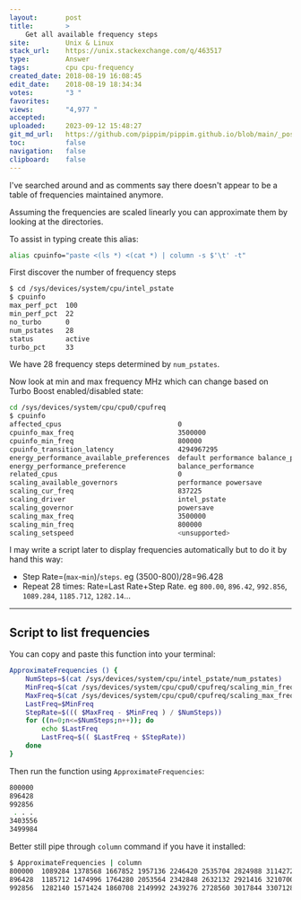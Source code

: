 ```yaml
---
layout:       post
title:        >
    Get all available frequency steps
site:         Unix & Linux
stack_url:    https://unix.stackexchange.com/q/463517
type:         Answer
tags:         cpu cpu-frequency
created_date: 2018-08-19 16:08:45
edit_date:    2018-08-19 18:34:34
votes:        "3 "
favorites:    
views:        "4,977 "
accepted:     
uploaded:     2023-09-12 15:48:27
git_md_url:   https://github.com/pippim/pippim.github.io/blob/main/_posts/2018/2018-08-19-Get-all-available-frequency-steps.md
toc:          false
navigation:   false
clipboard:    false
---
```


I've searched around and as comments say there doesn't appear to be a table of frequencies maintained anymore.

Assuming the frequencies are scaled linearly you can approximate them by looking at the directories.



To assist in typing create this alias:

``` bash
alias cpuinfo="paste <(ls *) <(cat *) | column -s $'\t' -t"
```

First discover the number of frequency steps

``` bash
$ cd /sys/devices/system/cpu/intel_pstate
$ cpuinfo
max_perf_pct  100
min_perf_pct  22
no_turbo      0
num_pstates   28
status        active
turbo_pct     33
```

We have 28 frequency steps determined by `num_pstates`.

Now look at min and max frequency MHz which can change based on Turbo Boost enabled/disabled state:

``` bash
cd /sys/devices/system/cpu/cpu0/cpufreq
$ cpuinfo
affected_cpus                             0
cpuinfo_max_freq                          3500000
cpuinfo_min_freq                          800000
cpuinfo_transition_latency                4294967295
energy_performance_available_preferences  default performance balance_performance balance_power power 
energy_performance_preference             balance_performance
related_cpus                              0
scaling_available_governors               performance powersave
scaling_cur_freq                          837225
scaling_driver                            intel_pstate
scaling_governor                          powersave
scaling_max_freq                          3500000
scaling_min_freq                          800000
scaling_setspeed                          <unsupported>
```

I may write a script later to display frequencies automatically but to do it by hand this way:

- Step Rate=(`max`-`min`)/`steps`. eg (3500-800)/28=96.428
- Repeat 28 times: Rate=Last Rate+Step Rate. eg `800.00`, `896.42`, `992.856`, `1089.284`, `1185.712`, `1282.14`...


----------

## Script to list frequencies

You can copy and paste this function into your terminal:

``` bash
ApproximateFrequencies () {
    NumSteps=$(cat /sys/devices/system/cpu/intel_pstate/num_pstates)
    MinFreq=$(cat /sys/devices/system/cpu/cpu0/cpufreq/scaling_min_freq)
    MaxFreq=$(cat /sys/devices/system/cpu/cpu0/cpufreq/scaling_max_freq)
    LastFreq=$MinFreq
    StepRate=$((( $MaxFreq - $MinFreq ) / $NumSteps))
    for ((n=0;n<=$NumSteps;n++)); do
        echo $LastFreq
        LastFreq=$(( $LastFreq + $StepRate))
    done
}
```

Then run the function using `ApproximateFrequencies`:

``` bash
800000
896428
992856
 . . .
3403556
3499984
```

Better still pipe through `column` command if you have it installed:

``` bash
$ ApproximateFrequencies | column
800000	1089284	1378568	1667852	1957136	2246420	2535704	2824988	3114272	3403556
896428	1185712	1474996	1764280	2053564	2342848	2632132	2921416	3210700	3499984
992856	1282140	1571424	1860708	2149992	2439276	2728560	3017844	3307128
```


